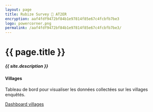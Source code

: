 ```yaml
---
layout: page
title: Rubize Survey 🔎 AT2ER
encryption: aaf4fdf9472bf84b1e97814f85e67c4fcbfb7be3
logo: powercorner.png
permalink: /aaf4fdf9472bf84b1e97814f85e67c4fcbfb7be3/
---
```


<h1>{{ page.title }}</h1>
<h5 class="font-weight-light text-secondary">{{ site.description }}</h5>

<div class="row mt-5">

  <div class="col-12 col-sm-6">
    <div class="card h-100">
      <div class="card-body">
        <h4 class="card-title">Villages</h4>
        <p class="card-text text-secondary">Tableau de bord pour visualiser les données collectées sur les villages enquêtés.</p>
        <a href="{{site.baseurl}}{{page.permalink}}dashboard-villages" class="btn btn-primary">Dashboard villages</a>
      </div>
    </div>
  </div>
